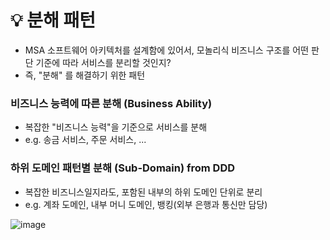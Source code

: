 # 💡 분해 패턴

- MSA 소프트웨어 아키텍처를 설계함에 있어서, 모놀리식 비즈니스 구조를 어떤 판단 기준에 따라 서비스를 분리할 것인지?
- 즉, "분해" 를 해결하기 위한 패턴

### 비즈니스 능력에 따른 분해 (Business Ability)

- 복잡한 "비즈니스 능력"을 기준으로 서비스를 분해
- e.g. 송금 서비스, 주문 서비스, ...

### 하위 도메인 패턴별 분해 (Sub-Domain) from DDD
- 복잡한 비즈니스일지라도, 포함된 내부의 하위 도메인 단위로 분리
- e.g. 계좌 도메인, 내부 머니 도메인, 뱅킹(외부 은행과 통신만 담당)

![image](https://github.com/user-attachments/assets/85e7ad94-5b36-4783-bd73-0ffb323cb1dc)
